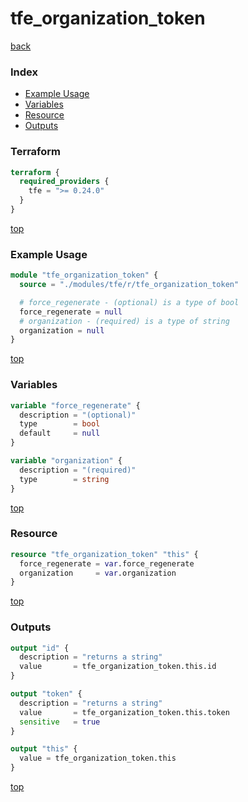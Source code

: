 # tfe_organization_token

[back](../tfe.md)

### Index

- [Example Usage](#example-usage)
- [Variables](#variables)
- [Resource](#resource)
- [Outputs](#outputs)

### Terraform

```terraform
terraform {
  required_providers {
    tfe = ">= 0.24.0"
  }
}
```

[top](#index)

### Example Usage

```terraform
module "tfe_organization_token" {
  source = "./modules/tfe/r/tfe_organization_token"

  # force_regenerate - (optional) is a type of bool
  force_regenerate = null
  # organization - (required) is a type of string
  organization = null
}
```

[top](#index)

### Variables

```terraform
variable "force_regenerate" {
  description = "(optional)"
  type        = bool
  default     = null
}

variable "organization" {
  description = "(required)"
  type        = string
}
```

[top](#index)

### Resource

```terraform
resource "tfe_organization_token" "this" {
  force_regenerate = var.force_regenerate
  organization     = var.organization
}
```

[top](#index)

### Outputs

```terraform
output "id" {
  description = "returns a string"
  value       = tfe_organization_token.this.id
}

output "token" {
  description = "returns a string"
  value       = tfe_organization_token.this.token
  sensitive   = true
}

output "this" {
  value = tfe_organization_token.this
}
```

[top](#index)